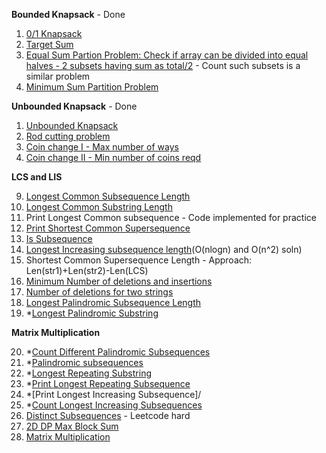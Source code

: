 **Bounded Knapsack** - Done

1. [0/1 Knapsack](https://practice.geeksforgeeks.org/problems/0-1-knapsack-problem/0)
2. [Target Sum](https://leetcode.com/problems/target-sum/)
3. [Equal Sum Partion Problem: Check if array can be divided into equal halves - 2 subsets having sum as total/2](https://leetcode.com/problems/partition-equal-subset-sum/) - Count such subsets is a similar problem
4. [Minimum Sum Partition Problem](https://practice.geeksforgeeks.org/problems/minimum-sum-partition/0)

**Unbounded Knapsack** - Done

1. [Unbounded Knapsack](https://practice.geeksforgeeks.org/problems/knapsack-with-duplicate-items/0)
2. [Rod cutting problem](https://practice.geeksforgeeks.org/problems/rod-cutting/0/)
3. [Coin change I - Max number of ways](https://leetcode.com/problems/coin-change-2/)
4. [Coin change II - Min number of coins reqd](https://leetcode.com/problems/coin-change/)

**LCS and LIS**

9. [Longest Common Subsequence Length](https://leetcode.com/problems/longest-common-subsequence/submissions/)
10. [Longest Common Substring Length](https://practice.geeksforgeeks.org/problems/longest-common-substring/0)
11. Print Longest Common subsequence - Code implemented for practice
12. [Print Shortest Common Supersequence](https://leetcode.com/problems/shortest-common-supersequence/)
13. [Is Subsequence](https://leetcode.com/problems/is-subsequence/)
14. [Longest Increasing subsequence length](https://leetcode.com/problems/longest-increasing-subsequence/)(O(nlogn) and O(n^2) soln)
15. Shortest Common Supersequence Length - Approach: Len(str1)+Len(str2)-Len(LCS)
16. [Minimum Number of deletions and insertions](https://practice.geeksforgeeks.org/problems/minimum-number-of-deletions-and-insertions/0)
17. [Number of deletions for two strings](https://leetcode.com/problems/delete-operation-for-two-strings/)
18. [Longest Palindromic Subsequence Length](https://leetcode.com/problems/longest-palindromic-subsequence/)
19. *[Longest Palindromic Substring](https://leetcode.com/problems/longest-palindromic-substring/)

**Matrix Multiplication**

20. *[Count Different Palindromic Subsequences](https://leetcode.com/problems/count-different-palindromic-subsequences/)
21. *[Palindromic subsequences](https://leetcode.com/problems/palindromic-substrings/)
22. *[Longest Repeating Substring](https://practice.geeksforgeeks.org/problems/longest-repeating-subsequence/0)
23. *[Print Longest Repeating Subsequence](https://leetcode.com/problems/longest-duplicate-substring/)
25. *[Print Longest Increasing Subsequence]/<br>
26. *[Count Longest Increasing Subsequences](https://leetcode.com/problems/number-of-longest-increasing-subsequence/solution/)
27. [Distinct Subsequences](https://leetcode.com/problems/distinct-subsequences/) - Leetcode hard
28. [2D DP Max Block Sum](https://leetcode.com/problems/matrix-block-sum/)
29. [Matrix Multiplication](https://practice.geeksforgeeks.org/problems/matrix-chain-multiplication0303/1)
